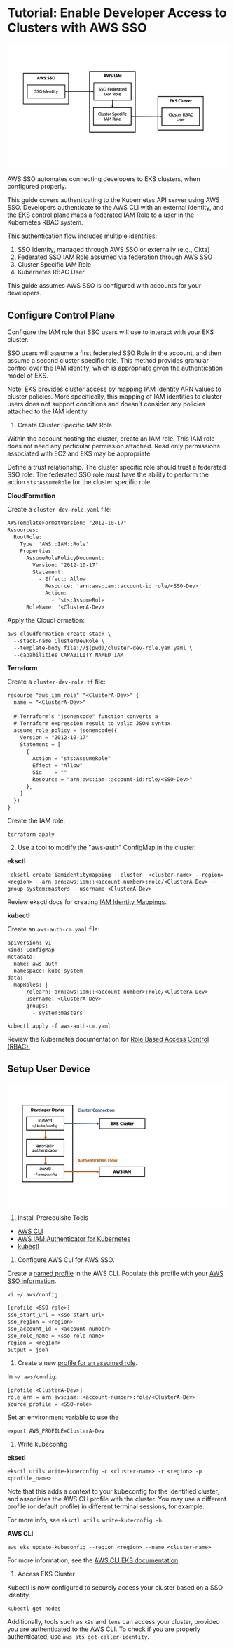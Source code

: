 # Tutorial: Enable Developer Access to Clusters with AWS SSO

![IAM Diagram](iam-diagram-1.jpeg)

AWS SSO automates connecting developers to EKS clusters, when configured properly.

This guide covers authenticating to the Kubernetes API server using AWS SSO. Developers authenticate to the AWS CLI with an external identity, and the EKS control plane maps a federated IAM Role to a user in the Kubernetes RBAC system. 

This authentication flow includes multiple identities:
1. SSO Identity, managed through AWS SSO or externally (e.g., Okta)
2. Federated SSO IAM Role assumed via federation through AWS SSO
3. Cluster Specific IAM Role 
3. Kubernetes RBAC User

This guide assumes AWS SSO is configured with accounts for your developers. 

## Configure Control Plane

Configure the IAM role that SSO users will use to interact with your EKS cluster.

SSO users will assume a first federated SSO Role in the account, and then assume a second cluster specific role. This method provides granular control over the IAM identity, which is appropriate given the authentication model of EKS. 

Note: EKS provides cluster access by mapping IAM Identity ARN values to cluster policies. More specifically, this mapping of IAM identities to cluster users does not support conditions and doesn't consider any policies attached to the IAM identity.

1. Create Cluster Specific IAM Role

Within the account hosting the cluster, create an IAM role. This IAM role does not need any particular permission attached. Read only permissions associated with EC2 and EKS may be appropriate. 

Define a trust relationship. The cluster specific role should trust a federated SSO role. The federated SSO role must have the ability to perform the action `sts:AssumeRole` for the cluster specific role.

**CloudFormation**

Create a `cluster-dev-role.yaml` file:
```
AWSTemplateFormatVersion: "2012-10-17"
Resources:
  RootRole:
    Type: 'AWS::IAM::Role'
    Properties:
      AssumeRolePolicyDocument:
        Version: "2012-10-17"
        Statement:
          - Effect: Allow
            Resource: 'arn:aws:iam::account-id:role/<SSO-Dev>'
            Action:
              - 'sts:AssumeRole'
      RoleName: '<ClusterA-Dev>'
```

Apply the CloudFormation:
```
aws cloudformation create-stack \
  --stack-name ClusterDevRole \
  --template-body file://$(pwd)/cluster-dev-role.yam.yaml \
  --capabilities CAPABILITY_NAMED_IAM
```  
**Terraform**

Create a `cluster-dev-role.tf` file:
```
resource "aws_iam_role" "<ClusterA-Dev>" {
  name = "<ClusterA-Dev>"

  # Terraform's "jsonencode" function converts a
  # Terraform expression result to valid JSON syntax.
  assume_role_policy = jsonencode({
    Version = "2012-10-17"
    Statement = [
      {
        Action = "sts:AssumeRole"
        Effect = "Allow"
        Sid    = ""
        Resource = "arn:aws:iam::account-id:role/<SSO-Dev>"
      },
    ]
  })
}
```

Create the IAM role:
```
terraform apply
```

2. Use a tool to modify the "aws-auth" ConfigMap in the cluster. 

**eksctl**

```
 eksctl create iamidentitymapping --cluster  <cluster-name> --region=<region> --arn arn:aws:iam::<account-number>:role/<ClusterA-Dev> --group system:masters --username <ClusterA-Dev>
 ```

 Review eksctl docs for creating [IAM Identity Mappings](https://eksctl.io/usage/iam-identity-mappings/).

**kubectl**

Create an `aws-auth-cm.yaml` file:
```
apiVersion: v1
kind: ConfigMap
metadata:
  name: aws-auth
  namespace: kube-system
data:
  mapRoles: |
    - rolearn: arn:aws:iam::<account-number>:role/<ClusterA-Dev>
      username: <ClusterA-Dev>
      groups:
        - system:masters
```

```
kubectl apply -f aws-auth-cm.yaml
```

Review the Kubernetes documentation for [Role Based Access Control (RBAC).](https://kubernetes.io/docs/reference/access-authn-authz/rbac/)

## Setup User Device

![IAM Diagram](iam-diagram-2.jpeg)

1. Install Prerequisite Tools

- [AWS CLI](https://docs.aws.amazon.com/cli/latest/userguide/getting-started-install.html)
- [AWS IAM Authenticator for Kubernetes](https://github.com/kubernetes-sigs/aws-iam-authenticator)
- [kubectl](https://kubernetes.io/docs/tasks/tools/)

1. Configure AWS CLI for AWS SSO. 

Create a [named profile](https://docs.aws.amazon.com/cli/latest/userguide/cli-configure-profiles.html) in the AWS CLI. Populate this profile with your [AWS SSO information](https://docs.aws.amazon.com/cli/latest/userguide/cli-configure-sso.html). 

```
vi ~/.aws/config
```

```
[profile <SSO-role>]
sso_start_url = <sso-start-url>
sso_region = <region>
sso_account_id = <account-number>
sso_role_name = <sso-role-name>
region = <region>
output = json
```

1. Create a new [profile for an assumed role](https://docs.aws.amazon.com/cli/latest/userguide/cli-configure-role.html#cli-role-overview).

In `~/.aws/config`:

```
[profile <ClusterA-Dev>]
role_arn = arn:aws:iam::<account-number>:role/<ClusterA-Dev>
source_profile = <SSO-role>
```

Set an environment variable to use the 

```
export AWS_PROFILE=ClusterA-Dev
```


1. Write kubeconfig

**eksctl**

```
eksctl utils write-kubeconfig -c <cluster-name> -r <region> -p <profile_name>
```

Note that this adds a context to your kubeconfig for the identified cluster, and associates the AWS CLI profile with the cluster. You may use a different profile (or default profile) in different terminal sessions, for example. 

For more info, see `eksctl utils write-kubeconfig -h`.

**AWS CLI**

```
aws eks update-kubeconfig --region <region> --name <cluster-name>
```

For more information, see the [AWS CLI EKS documentation](https://awscli.amazonaws.com/v2/documentation/api/latest/reference/eks/update-kubeconfig.html).

1. Access EKS Cluster

Kubectl is now configured to securely access your cluster based on a SSO identity.

```
kubectl get nodes
```

Additionally, tools such as `k9s` and `lens` can access your cluster, provided you are authenticated to the AWS CLI. To check if you are properly authenticated, use `aws sts get-caller-identity`.



